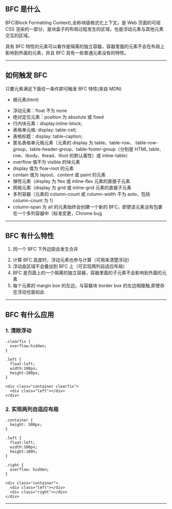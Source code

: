 ## BFC 是什么

BFC(Block Formatting Context),全称块级格式化上下文。是 Web 页面的可视 CSS 渲染的一部分，是块盒子的布局过程发生的区域，也是浮动元素与其他元素交互的区域。

具有 BFC 特性的元素可以看作是隔离的独立容器，容器里面的元素不会在布局上影响到外面的元素，并且 BFC 具有一些普通元素没有的特性。

---

## 如何触发 BFC

只要元素满足下面任一条件即可触发 BFC 特性(来自 MDN)

- 根元素(html)

* 浮动元素：float 不为 none
* 绝对定位元素：position 为 absolute 或 fixed
* 行内块元素：display:inline-block;
* 表格单元格: display: table-cell;
* 表格标题：display: table-caption;
* 匿名表格单元格元素（元素的 display 为 table、table-row、 table-row-group、table-header-group、table-footer-group（分别是 HTML table、row、tbody、thead、tfoot 的默认属性）或 inline-table）
* overflow 值不为 visible 的块元素
* display 值为 flow-root 的元素
* contain 值为 layout、content 或 paint 的元素
* 弹性元素（display 为 flex 或 inline-flex 元素的直接子元素
* 网格元素（display 为 grid 或 inline-grid 元素的直接子元素
* 多列容器（元素的 column-count 或 column-width 不为 auto，包括 column-count 为 1）
* column-span 为 all 的元素始终会创建一个新的 BFC，即使该元素没有包裹在一个多列容器中（标准变更，Chrome bug

---

## BFC 有什么特性

1. 同一个 BFC 下外边距会发生合并

2) 计算 BFC 高度时，浮动元素也参与计算（可用来清楚浮动）
3) 浮动盒区域不会叠加到 BFC 上（可实现两列自适应布局）
4) BFC 是页面上的一个隔离的独立容器，容器里面的子元素不会影响到外面的元素
5) 每个元素的 margin box 的左边，与容器块 border box 的左边相接触,即使存在浮动也是如此

---

## BFC 有什么应用

### 1. 清除浮动

```
.clearfix {
  overflow:hidden;
}

.left {
  float:left;
  width:100px;
  height:200px;
}

<div class="container clearfix">
  <div class="left"></div>
</div>
```

### 2. 实现两列自适应布局

```
.container {
  height: 500px;
}

.left {
  float:left;
  width:100px;
  height:100%;
}

.right {
  overflow: hidden;
}

<div class="container">
  <div class="left"></div>
  <div class="right"></div>
</div>
```

---
